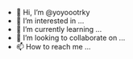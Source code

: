 - 👋 Hi, I’m @yoyoootrky
- 👀 I’m interested in ...
- 🌱 I’m currently learning ...
- 💞️ I’m looking to collaborate on ...
- 📫 How to reach me ...

<!---
yoyoootrky/yoyoootrky is a ✨ special ✨ repository because its `README.md` (this file) appears on your GitHub profile.
You can click the Preview link to take a look at your changes.
--->
